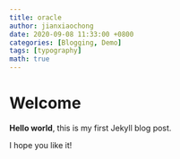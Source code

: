 ```yaml
---
title: oracle
author: jianxiaochong
date: 2020-09-08 11:33:00 +0800
categories: [Blogging, Demo]
tags: [typography]
math: true
---
```


# Welcome

**Hello world**, this is my first Jekyll blog post.

I hope you like it!